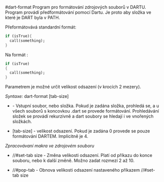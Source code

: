 #dart-format
Program pro formátování zdrojových souborů v DARTU. Program provádí předformátování pomocí Dartu. Je proto aby složka ve které je DART byla v PATH.

Přeformátovává standardní formát:
```dart
if (isTrue){
  call(something);
}
```

Na formát :
```dart
if (isTrue)
{
  call(something);
}
```

Parametrem je možné určit velikost odsazení (v krocích 2 mezery).

*Syntaxe:*
dart-format <source> [tab-size]

  * <source> - Vstupní soubor, nebo složka. Pokud je zadána složka, prohledá se, a u všech souborů s koncovkou .dart se provede formátování. Prohledávání složek se provádí rekurzivně a dart soubory se hledají i ve vnořených složkách.

  * [tab-size] - velikost odsazení.  Pokud je zadána 0 provede se pouze formátování DARTEM. Implicitně je 4.

*Zpracovávaní makra ve zdrojovém souboru*

  * //#set-tab size - Změna velikosti odsazení. Platí od příkazu do konce souboru, nebo k další změně. Možno zadat rozmezí 2 až 10.

  * //#pop-tab - Obnova velikosti odsazení nastaveného příkazem //#set-tab size

